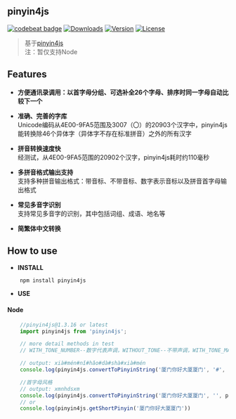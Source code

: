 ## pinyin4js  
<a href="https://codebeat.co/projects/github-com-superbiger-pinyin4js-master"><img alt="codebeat badge" src="https://codebeat.co/badges/66eb52ae-bd9e-47d6-84cd-8c01cc01b46f" /></a>
<a href="https://www.npmjs.com/package/pinyin4js"><img src="https://img.shields.io/npm/dy/pinyin4js.svg" alt="Downloads"></a>
<a href="https://www.npmjs.com/package/pinyin4js"><img src="https://img.shields.io/npm/v/pinyin4js.svg" alt="Version"></a>
<a href="https://www.npmjs.com/package/pinyin4js"><img src="https://img.shields.io/npm/l/pinyin4js.svg" alt="License"></a>
> 基于[pinyin4js](https://github.com/superbiger/pinyin4js)  
> 注：暂仅支持Node

## Features
* **方便通讯录调用：以首字母分组、可选补全26个字母、排序时同一字母自动比较下一个**   

* **准确、完善的字库**  
Unicode编码从4E00-9FA5范围及3007（〇）的20903个汉字中，pinyin4js能转换除46个异体字（异体字不存在标准拼音）之外的所有汉字  

* **拼音转换速度快**  
经测试，从4E00-9FA5范围的20902个汉字，pinyin4js耗时约110毫秒

* **多拼音格式输出支持**  
支持多种拼音输出格式：带音标、不带音标、数字表示音标以及拼音首字母输出格式  

* **常见多音字识别**  
支持常见多音字的识别，其中包括词组、成语、地名等  

* **简繁体中文转换**  

## How to use

* **INSTALL**
```
    npm install pinyin4js
```

* **USE**

#### Node

```javascript
    //pinyin4js@1.3.16 or latest
    import pinyin4js from 'pinyin4js';

    // more detail methods in test
    // WITH_TONE_NUMBER--数字代表声调，WITHOUT_TONE--不带声调，WITH_TONE_MARK--带声调

    // output: xià#mén#nǐ#hǎo#dà#shà#xià#mén
    console.log(pinyin4js.convertToPinyinString('厦门你好大厦厦门', '#', pinyin4js.WITH_TONE_MARK))

    //首字母风格
    // output: xmnhdsxm
    console.log(pinyin4js.convertToPinyinString('厦门你好大厦厦门', '', pinyin4js.FIRST_LETTER))
    // or
    console.log(pinyin4js.getShortPinyin('厦门你好大厦厦门'))
```
